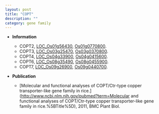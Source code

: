 ```yaml
---
layout: post
title: "COPT"
description: ""
category: gene family
---
```


* **Information**  
    + COPT2, [LOC_Os01g56430](http://rice.uga.edu/cgi-bin/ORF_infopage.cgi?orf=LOC_Os01g56430), [Os01g0770800](https://rapdb.dna.affrc.go.jp/locus/?name=Os01g0770800).
    + COPT3, [LOC_Os03g25470](http://rice.uga.edu/cgi-bin/ORF_infopage.cgi?orf=LOC_Os03g25470), [Os03g0370800](https://rapdb.dna.affrc.go.jp/locus/?name=Os03g0370800).
    + COPT4, [LOC_Os04g33900](http://rice.uga.edu/cgi-bin/ORF_infopage.cgi?orf=LOC_Os04g33900), [Os04g0415600](https://rapdb.dna.affrc.go.jp/locus/?name=Os04g0415600).
    + COPT6, [LOC_Os08g35490](http://rice.uga.edu/cgi-bin/ORF_infopage.cgi?orf=LOC_Os08g35490), [Os08g0455900](https://rapdb.dna.affrc.go.jp/locus/?name=Os08g0455900).
    + COPT7, [LOC_Os09g26900](http://rice.uga.edu/cgi-bin/ORF_infopage.cgi?orf=LOC_Os09g26900), [Os09g0440700](https://rapdb.dna.affrc.go.jp/locus/?name=Os09g0440700).

* **Publication**  
    + [Molecular and functional analyses of COPT/Ctr-type copper transporter-like gene family in rice.](http://www.ncbi.nlm.nih.gov/pubmed?term=Molecular and functional analyses of COPT/Ctr-type copper transporter-like gene family in rice.%5BTitle%5D), 2011, BMC Plant Biol.



